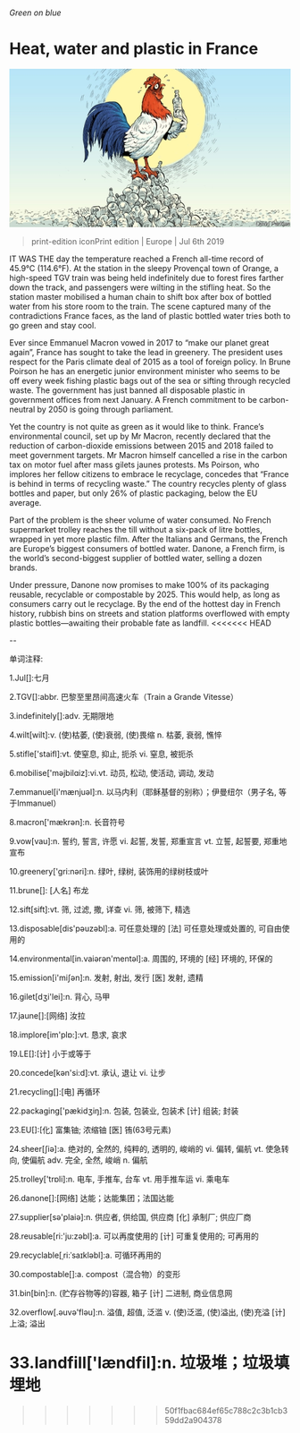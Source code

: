 ###### Green on blue

# Heat, water and plastic in France 

![image](images/20190706_EUD001_0.jpg) 

> print-edition iconPrint edition | Europe | Jul 6th 2019 

IT WAS THE day the temperature reached a French all-time record of 45.9°C (114.6°F). At the station in the sleepy Provençal town of Orange, a high-speed TGV train was being held indefinitely due to forest fires farther down the track, and passengers were wilting in the stifling heat. So the station master mobilised a human chain to shift box after box of bottled water from his store room to the train. The scene captured many of the contradictions France faces, as the land of plastic bottled water tries both to go green and stay cool. 

Ever since Emmanuel Macron vowed in 2017 to “make our planet great again”, France has sought to take the lead in greenery. The president uses respect for the Paris climate deal of 2015 as a tool of foreign policy. In Brune Poirson he has an energetic junior environment minister who seems to be off every week fishing plastic bags out of the sea or sifting through recycled waste. The government has just banned all disposable plastic in government offices from next January. A French commitment to be carbon-neutral by 2050 is going through parliament. 

Yet the country is not quite as green as it would like to think. France’s environmental council, set up by Mr Macron, recently declared that the reduction of carbon-dioxide emissions between 2015 and 2018 failed to meet government targets. Mr Macron himself cancelled a rise in the carbon tax on motor fuel after mass gilets jaunes protests. Ms Poirson, who implores her fellow citizens to embrace le recyclage, concedes that “France is behind in terms of recycling waste.” The country recycles plenty of glass bottles and paper, but only 26% of plastic packaging, below the EU average. 

Part of the problem is the sheer volume of water consumed. No French supermarket trolley reaches the till without a six-pack of litre bottles, wrapped in yet more plastic film. After the Italians and Germans, the French are Europe’s biggest consumers of bottled water. Danone, a French firm, is the world’s second-biggest supplier of bottled water, selling a dozen brands. 

Under pressure, Danone now promises to make 100% of its packaging reusable, recyclable or compostable by 2025. This would help, as long as consumers carry out le recyclage. By the end of the hottest day in French history, rubbish bins on streets and station platforms overflowed with empty plastic bottles—awaiting their probable fate as landfill. 
<<<<<<< HEAD

-- 

 单词注释:

1.Jul[]:七月 

2.TGV[]:abbr. 巴黎至里昂间高速火车（Train a Grande Vitesse） 

3.indefinitely[]:adv. 无期限地 

4.wilt[wilt]:v. (使)枯萎, (使)衰弱, (使)畏缩 n. 枯萎, 衰弱, 憔悴 

5.stifle['staifl]:vt. 使窒息, 抑止, 扼杀 vi. 窒息, 被扼杀 

6.mobilise['mәjbilɑiz]:vi.vt. 动员, 松动, 使活动, 调动, 发动 

7.emmanuel[i'mænjuәl]:n. 以马内利（耶稣基督的别称）；伊曼纽尔（男子名, 等于Immanuel） 

8.macron['mækrәn]:n. 长音符号 

9.vow[vau]:n. 誓约, 誓言, 许愿 vi. 起誓, 发誓, 郑重宣言 vt. 立誓, 起誓要, 郑重地宣布 

10.greenery['gri:nәri]:n. 绿叶, 绿树, 装饰用的绿树枝或叶 

11.brune[]: [人名] 布龙 

12.sift[sift]:vt. 筛, 过滤, 撒, 详查 vi. 筛, 被筛下, 精选 

13.disposable[dis'pәuzәbl]:a. 可任意处理的 [法] 可任意处理或处置的, 可自由使用的 

14.environmental[in.vaiәrәn'mentәl]:a. 周围的, 环境的 [经] 环境的, 环保的 

15.emission[i'miʃәn]:n. 发射, 射出, 发行 [医] 发射, 遗精 

16.gilet[dʒi'lei]:n. 背心, 马甲 

17.jaune[]:[网络] 汝拉 

18.implore[im'plɒ:]:vt. 恳求, 哀求 

19.LE[]:[计] 小于或等于 

20.concede[kәn'si:d]:vt. 承认, 退让 vi. 让步 

21.recycling[]:[电] 再循环 

22.packaging['pækidʒiŋ]:n. 包装, 包装业, 包装术 [计] 组装; 封装 

23.EU[]:[化] 富集铀; 浓缩铀 [医] 铕(63号元素) 

24.sheer[ʃiә]:a. 绝对的, 全然的, 纯粹的, 透明的, 峻峭的 vi. 偏转, 偏航 vt. 使急转向, 使偏航 adv. 完全, 全然, 峻峭 n. 偏航 

25.trolley['trɒli]:n. 电车, 手推车, 台车 vt. 用手推车运 vi. 乘电车 

26.danone[]:[网络] 达能；达能集团；法国达能 

27.supplier[sә'plaiә]:n. 供应者, 供给国, 供应商 [化] 承制厂; 供应厂商 

28.reusable[ri:'ju:zәbl]:a. 可以再度使用的 [计] 可重复使用的; 可再用的 

29.recyclable[ˌri:ˈsaɪkləbl]:a. 可循环再用的 

30.compostable[]:a. compost（混合物）的变形 

31.bin[bin]:n. (贮存谷物等的)容器, 箱子 [计] 二进制, 商业信息网 

32.overflow[.әuvә'flәu]:n. 溢值, 超值, 泛滥 v. (使)泛滥, (使)溢出, (使)充溢 [计] 上溢; 溢出 

33.landfill['lændfil]:n. 垃圾堆；垃圾填埋地 
=======
>>>>>>> 50f1fbac684ef65c788c2c3b1cb359dd2a904378

